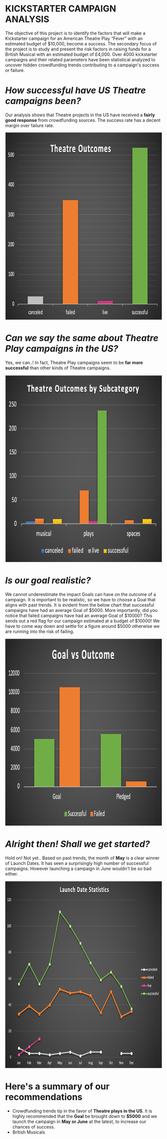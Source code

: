 # KICKSTARTER CAMPAIGN ANALYSIS

The objective of this project is to identify the factors that will make a Kickstarter campaign for an American Theatre Play “Fever” with an estimated budget of $10,000, become a success. The secondary focus of the project is to study and present the risk factors in raising funds for a British Musical with an estimated budget of £4,000. Over 4000 kickstarter campaigns and their related parameters have been statistical analyzed to uncover hidden crowdfunding trends contributing to a campaign's success or failure.

# *How successful have US Theatre campaigns been?*

Our analysis shows that Theatre projects in the US have received a **fairly good response** from crowdfunding sources. The success rate has a decent margin over failure rate.

<p align="center"> <img src="https://github.com/yazhcodes/Kickstarter-Analysis/blob/main/Parent%20Category%20Outcomes.png" width="800" height="600"> </p>

# *Can we say the same about Theatre Play campaigns in the US?*

Yes, we can..! In fact, Theatre Play campaigns seem to be **far more successful** than other kinds of Theatre campaigns.

<p align="center"> <img src="https://github.com/yazhcodes/Kickstarter-Analysis/blob/main/Subcategory%20Outcomes.png" width="800" height="600"> </p>

# *Is our goal realistic?*

We cannot underestimate the impact Goals can have on the outcome of a campaign. It is important to be realistic, so we have to choose a Goal that aligns with past trends. It is evident from the below chart that successful campaigns have had an average Goal of $5000. More importantly, did you notice that failed campaigns have had an average Goal of $10000? This sends out a red flag for our campaign estimated at a budget of $10000! We have to come way down and settle for a figure around $5000 otherwise we are running into the risk of failing.

<p align="center"> <img src="https://github.com/yazhcodes/Kickstarter-Analysis/blob/main/Goal%20vs%20Outcome.png" width="800" height="600"> </p>

# *Alright then! Shall we get started?*

Hold on! Not yet.. Based on past trends, the month of **May** is a clear winner of Launch Dates. It has seen a surprisingly high number of successful campaigns. However launching a campaign in *June* wouldn't be so bad either.

<p align="center"> <img src="https://github.com/yazhcodes/Kickstarter-Analysis/blob/main/Launch%20Date%20Statistics.png" width="800" height="600"> </p>

# Here's a summary of our recommendations

* Crowdfunding trends tip in the favor of **Theatre plays in the US**. It is highly recommended that the **Goal** be brought down to **$5000** and we launch the campaign in **May or June** at the latest, to increase our chances of success.
* British Musicals
